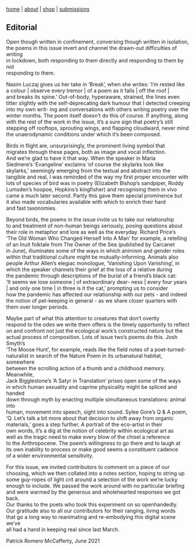 [home](index.md) | [about](about.md) | [shop](shop.md) | [submissions](submit.md)

## Editorial

Open though written in confinement, conversing though written in isolation,     
the poems in this issue invert and channel the drawn-out difficulties of writing    
in lockdown, both responding to them directly and responding to them by not    
responding to them.    
    
Nasim Luczaj gives us her take in ‘Break’, when she writes: ‘i’m rested like    
a colour | observe every tremor | of a poem as it falls | off the roof |    
and breaks its spine.’ Out-of-body, hyperaware, strained, the lines even    
titter slightly with the self-deprecating dark humour that I detected creeping    
into my own writ- ing and conversations with others writing poetry over the   
winter months. The poem itself doesn’t do this of course. If anything, along    
with the rest of the work in the issue, it’s a sure sign that poetry’s still     
stepping off rooftops, sprouting wings, and flapping cloudward, never mind     
the unaerodynamic conditions under which it’s been composed.        
    
Birds in flight are, unsurprisingly, the prominent living symbol that     
migrates through these pages, both as image and vocal inflection.    
And we’re glad to have it that way. When the speaker in Maria     
Sledmere’s ‘Evangeline’ exclaims ‘of course the skylarks look like     
skylarks,’ seemingly emerging from the textual and abstract into the     
tangible and real, I was reminded of the way my first proper encounter with    
lots of species of bird was in poetry (Elizabeth Bishop’s sandpiper, Roddy    
Lumsden’s hoopoe, Hopkins’s kingfisher) and recognising them in vivo      
came a much later second. Partly this gave them special prominence but     
it also made vocabularies available with which to enrich their hard      
and fast taxonomies.      
    
Beyond birds, the poems in the issue invite us to take our relationship   
to and treatment of non-human beings seriously, posing questions about    
their role in metaphor and lore as well as the everyday. Richard Price’s    
‘The Old Woman Who Changed Herself Into A Man’ for example, a retelling    
of an Inuit folktale from The Owner of the Sea (published by Carcanet     
in June), illuminates some of the ways in which animism and gender roles   
within that traditional culture might be mutually-informing. Animals also    
people Arthur Allen’s elegiac monologue, ‘Vanishing Upon Vanishing’, in    
which the speaker channels their grief at the loss of a relative during    
the pandemic through descriptions of the burial of a friend’s black cat:    
‘It seems we lose someone | of extraordinary dear- ness | every four years    
| and only one time | in three is it the cat,’ prompting us to consider    
how the pandemic has affected our relationship with our pets - and indeed    
the notion of pet-keeping in general - as we share closer quarters with    
them over longer periods.     
    
Maybe part of what this attention to creatures that don’t overtly    
respond to the odes we write them offers is the timely opportunity to reflect    
on and confront not just the ecological work’s constructed nature but the    
actual process of composition. Lots of issue two’s poems do this. Josh Smyth’s    
‘The Moose Hunt’, for example, reads like the field notes of a poet-turned-    
naturalist in search of the Nature Poem in its urbanatural habitat, somewhere   
between the scrolling action of a thumb and a childhood memory. Meanwhile,    
Jack Bigglestone’s ‘A Satyr in Translation’ prises open some of the ways     
in which human sexuality and caprine physicality might be spliced and handed     
down through myth by enacting multiple simultaneous translations: animal into   
human, movement into speech, sight into sound. Sylee Gore’s Q & A poem,   
‘Q. Let’s talk a bit more about that decision to shift away from organic   
materials,’ goes a step further. A portrait of the eco-artist in their     
own words, it’s a dig at the notion of celebrity within ecological art as   
well as the tragic need to make every blow of the chisel a reference   
to the Anthropocene. The poem’s willingness to go there and to laugh at   
its own inability to process or make good seems a constituent cadence   
of a wider environmental sensitivity.      
    
For this issue, we invited contributors to comment on a piece of our   
choosing, which we then collated into a notes section, hoping to string up   
some guy-ropes of light crit around a selection of the work we’re lucky     
enough to include. We passed the work around with no particular briefing     
and were warmed by the generous and wholehearted responses we got back.    
Our thanks to the poets who took this experiment on so openhandedly.    
Our gratitude also to all our contributors for their ranging, living words   
that go a long way to reanimating and re-embodying this digital scene we’ve    
all had a hand in keeping real since last March.     
      
Patrick Romero McCafferty, June 2021      
